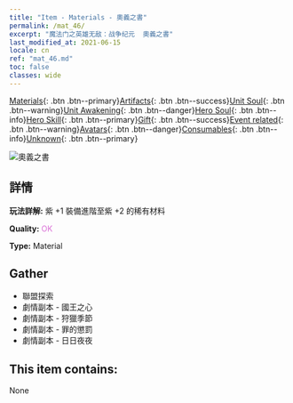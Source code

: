 ```yaml
---
title: "Item - Materials - 奧義之書"
permalink: /mat_46/
excerpt: "魔法门之英雄无敌：战争纪元  奧義之書"
last_modified_at: 2021-06-15
locale: cn
ref: "mat_46.md"
toc: false
classes: wide
---
```

 [Materials](/ItemsCN/){: .btn .btn--primary}[Artifacts](/ItemsCN/Artifacts/){: .btn .btn--success}[Unit Soul](/ItemsCN/UnitSoul/){: .btn .btn--warning}[Unit Awakening](/ItemsCN/UnitAwakening/){: .btn .btn--danger}[Hero Soul](/ItemsCN/HeroSoul/){: .btn .btn--info}[Hero Skill](/ItemsCN/HeroSkill/){: .btn .btn--primary}[Gift](/ItemsCN/Gift/){: .btn .btn--success}[Event related](/ItemsCN/Events/){: .btn .btn--warning}[Avatars](/ItemsCN/Avatars/){: .btn .btn--danger}[Consumables](/ItemsCN/Consumables/){: .btn .btn--info}[Unknown](/ItemsCN/Unknown/){: .btn .btn--primary}

 ![奧義之書](/images/t/i_cailiao_hexin2.png)

## 詳情
 **玩法詳解:** 紫 +1 裝備進階至紫 +2 的稀有材料

 **Quality:** <span style="color: #DA70D6">OK</span>

 **Type:** Material

## Gather

*    聯盟探索 
*    劇情副本 - 國王之心 
*    劇情副本 - 狩獵季節 
*    劇情副本 - 罪的懲罰 
*    劇情副本 - 日日夜夜 

## This item contains:

  None

